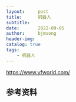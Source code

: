 ```yaml
---
layout:     post
title:      机器人
subtitle:   
date:       2022-09-05
author:     bjmsong
header-img: 
catalog: true
tags:
    - 机器人
---
```

https://www.yfworld.com/

## 参考资料
